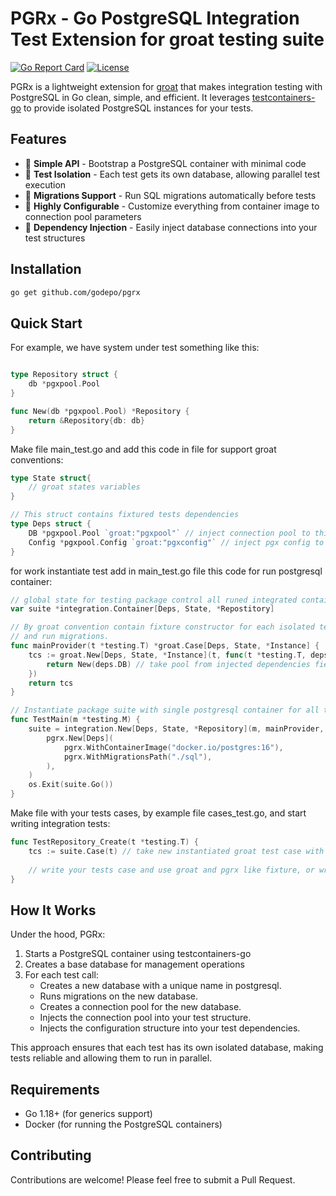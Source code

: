 # PGRx - Go PostgreSQL Integration Test Extension for groat testing suite

[![Go Report Card](https://goreportcard.com/badge/godepo/pgrx)](https://goreportcard.com/report/godepo/pgrx)
[![License](https://img.shields.io/badge/License-MIT%202.0-blue.svg)](https://github.com/godepo/pgrx/blob/main/LICENSE)

PGRx is a lightweight extension for [groat](https://github.com/godepo/groat) that makes integration testing with 
PostgreSQL in Go clean, simple, and efficient. It leverages 
[testcontainers-go](https://github.com/testcontainers/testcontainers-go) to provide isolated PostgreSQL instances for 
your tests.

## Features
- 🚀 **Simple API** - Bootstrap a PostgreSQL container with minimal code
- 🧪 **Test Isolation** - Each test gets its own database, allowing parallel test execution
- 🔄 **Migrations Support** - Run SQL migrations automatically before tests
- 🔧 **Highly Configurable** - Customize everything from container image to connection pool parameters
- 💉 **Dependency Injection** - Easily inject database connections into your test structures

## Installation
``` bash
go get github.com/godepo/pgrx
```
## Quick Start

For example, we have system under test something like this: 

```go

type Repository struct {
	db *pgxpool.Pool
}

func New(db *pgxpool.Pool) *Repository {
	return &Repository{db: db}
}
```

Make file main_test.go and add this code in file for support groat conventions:

```go
type State struct{
	// groat states variables
}

// This struct contains fixtured tests dependencies
type Deps struct {
    DB *pgxpool.Pool `groat:"pgxpool"` // inject connection pool to this field after creation
	Config *pgxpool.Config `groat:"pgxconfig"` // inject pgx config to this field after creation
}
```

for work instantiate test add in main_test.go file this code for run postgresql container:

```go
// global state for testing package control all runed integrated containers by groat test suite convention
var suite *integration.Container[Deps, State, *Repostitory]

// By groat convention contain fixture constructor for each isolated test. For each test constructed self pool, database 
// and run migrations. 
func mainProvider(t *testing.T) *groat.Case[Deps, State, *Instance] {
    tcs := groat.New[Deps, State, *Instance](t, func(t *testing.T, deps Deps) *Repository {
        return New(deps.DB) // take pool from injected dependencies field and pass to SUT constructor
    })
    return tcs
}

// Instantiate package suite with single postgresql container for all test.
func TestMain(m *testing.M) {
    suite = integration.New[Deps, State, *Repository](m, mainProvider,
        pgrx.New[Deps](
            pgrx.WithContainerImage("docker.io/postgres:16"),
            pgrx.WithMigrationsPath("./sql"),
        ),
    )
    os.Exit(suite.Go())
}
```

Make file with your tests cases, by example file cases_test.go, and start writing integration tests:

```go
func TestRepository_Create(t *testing.T) {
    tcs := suite.Case(t) // take new instantiated groat test case with constructed SUT (Repository) and worked *Pool.
	
	// write your tests case and use groat and pgrx like fixture, or write groat-like tests below. 
}
```

## How It Works
Under the hood, PGRx:
1. Starts a PostgreSQL container using testcontainers-go
2. Creates a base database for management operations
3. For each test call:
    - Creates a new database with a unique name in postgresql.
    - Runs migrations on the new database.
    - Creates a connection pool for the new database.
    - Injects the connection pool into your test structure.
    - Injects the configuration structure into your test dependencies.

This approach ensures that each test has its own isolated database, making tests reliable and allowing them to run in parallel.

## Requirements
- Go 1.18+ (for generics support)
- Docker (for running the PostgreSQL containers)

## Contributing
Contributions are welcome! Please feel free to submit a Pull Request.
